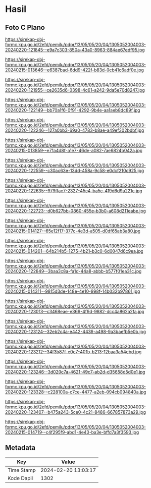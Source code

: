 # Hasil

## Foto C Plano

https://sirekap-obj-formc.kpu.go.id/2efd/pemilu/pdpr/13/05/05/20/04/1305052004003-20240220-121845--e9a7c303-850a-43a0-8963-884ae67edf95.jpg

https://sirekap-obj-formc.kpu.go.id/2efd/pemilu/pdpr/13/05/05/20/04/1305052004003-20240215-013646--e6387bad-6dd9-422f-b83d-0cb41c6adf0e.jpg

https://sirekap-obj-formc.kpu.go.id/2efd/pemilu/pdpr/13/05/05/20/04/1305052004003-20240220-121955--ce2635d6-0398-4c61-a242-9da5e70d8247.jpg

https://sirekap-obj-formc.kpu.go.id/2efd/pemilu/pdpr/13/05/05/20/04/1305052004003-20240220-122149--bb70a1f6-0f91-4292-9b4e-aa1aeb8dc89f.jpg

https://sirekap-obj-formc.kpu.go.id/2efd/pemilu/pdpr/13/05/05/20/04/1305052004003-20240220-122246--127a0bb3-69a0-4783-b8ae-a49ef302bdbf.jpg

https://sirekap-obj-formc.kpu.go.id/2efd/pemilu/pdpr/13/05/05/20/04/1305052004003-20240215-013859--e71a4d8f-a1e7-46de-a082-7ae6824b042a.jpg

https://sirekap-obj-formc.kpu.go.id/2efd/pemilu/pdpr/13/05/05/20/04/1305052004003-20240220-122559--c30ac63e-13dd-458a-9c58-e0dcf210c925.jpg

https://sirekap-obj-formc.kpu.go.id/2efd/pemilu/pdpr/13/05/05/20/04/1305052004003-20240220-122635--979ffac7-2327-45c4-ba5c-419d6d9a221c.jpg

https://sirekap-obj-formc.kpu.go.id/2efd/pemilu/pdpr/13/05/05/20/04/1305052004003-20240220-122723--d0b627bb-0860-455e-b3b0-a608d211eabe.jpg

https://sirekap-obj-formc.kpu.go.id/2efd/pemilu/pdpr/13/05/05/20/04/1305052004003-20240215-014127--65e12f17-377c-4e3d-a505-d0df65ab3a80.jpg

https://sirekap-obj-formc.kpu.go.id/2efd/pemilu/pdpr/13/05/05/20/04/1305052004003-20240215-014201--64b214b5-1275-4b21-b3c0-6d0047d6c9ea.jpg

https://sirekap-obj-formc.kpu.go.id/2efd/pemilu/pdpr/13/05/05/20/04/1305052004003-20240220-122849--3baa3c8a-fa1d-44a8-abbb-b577f01ea31c.jpg

https://sirekap-obj-formc.kpu.go.id/2efd/pemilu/pdpr/13/05/05/20/04/1305052004003-20240215-014311--9815d3de-148e-4e10-998f-14b032b97861.jpg

https://sirekap-obj-formc.kpu.go.id/2efd/pemilu/pdpr/13/05/05/20/04/1305052004003-20240220-123013--c3468eae-e369-4f9d-9882-dcc4a862a2fa.jpg

https://sirekap-obj-formc.kpu.go.id/2efd/pemilu/pdpr/13/05/05/20/04/1305052004003-20240220-123124--32eb2c4a-e442-4439-a498-9a3baefb5e0b.jpg

https://sirekap-obj-formc.kpu.go.id/2efd/pemilu/pdpr/13/05/05/20/04/1305052004003-20240220-123212--34f3b87f-e0c7-401b-b213-12baa3a54ebd.jpg

https://sirekap-obj-formc.kpu.go.id/2efd/pemilu/pdpr/13/05/05/20/04/1305052004003-20240220-123246--3d020c7a-4621-49c7-ab2d-d35658d5d0e1.jpg

https://sirekap-obj-formc.kpu.go.id/2efd/pemilu/pdpr/13/05/05/20/04/1305052004003-20240220-123328--c228100a-c7ce-4477-a2eb-094cb094840a.jpg

https://sirekap-obj-formc.kpu.go.id/2efd/pemilu/pdpr/13/05/05/20/04/1305052004003-20240220-123407--b475a243-5ce0-4c21-8486-667857873a29.jpg

https://sirekap-obj-formc.kpu.go.id/2efd/pemilu/pdpr/13/05/05/20/04/1305052004003-20240215-014719--c4f295f9-abd1-4e43-ba3e-bffd7a3f3593.jpg


## Metadata

| Key        | Value               |
| ---------- | ------------------- |
| Time Stamp | 2024-02-20 13:03:17 |
| Kode Dapil | 1302                |



